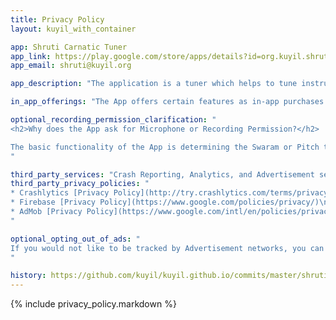 ```yaml
---
title: Privacy Policy
layout: kuyil_with_container

app: Shruti Carnatic Tuner
app_link: https://play.google.com/store/apps/details?id=org.kuyil.shruti
app_email: shruti@kuyil.org

app_description: "The application is a tuner which helps to tune instruments and voice to Carnatic swarams. It detects the swaram by listening to your voice or instrument. It provides visual clues to assist accurate tuning."

in_app_offerings: "The App offers certain features as in-app purchases that enhance or extend the functionality of the App"

optional_recording_permission_clarification: "
<h2>Why does the App ask for Microphone or Recording Permission?</h2>

The basic functionality of the App is determining the Swaram or Pitch that you sing or play. To do that, the App has to listen to the mic, capture a short duration of audio, typically less than a second to a few seconds and analyze the musical pitch. We do not store or transfer the captured sound, nor use it for any other purpose.
"

third_party_services: "Crash Reporting, Analytics, and Advertisement services"
third_party_privacy_policies: "
* Crashlytics [Privacy Policy](http://try.crashlytics.com/terms/privacy-policy.pdf)\n
* Firebase [Privacy Policy](https://www.google.com/policies/privacy/)\n
* AdMob [Privacy Policy](https://www.google.com/intl/en/policies/privacy/)\n
"

optional_opting_out_of_ads: "
If you would not like to be tracked by Advertisement networks, you can buy one of the in-app features that will remove ads. Please note that Crash Reporting and Analytics modules will still continue to collect anonymous usage information as they are essential for maintaining and improving quality of the App.
"

history: https://github.com/kuyil/kuyil.github.io/commits/master/shruti/privacy/index.markdown
---
```


{% include privacy_policy.markdown %}
